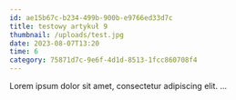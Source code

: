 ```yaml
---
id: ae15b67c-b234-499b-900b-e9766ed33d7c
title: testowy artykuł 9
thumbnail: /uploads/test.jpg
date: 2023-08-07T13:20
time: 6
category: 75871d7c-9e6f-4d1d-8513-1fcc860708f4
---
```


Lorem ipsum dolor sit amet, consectetur adipiscing elit. ...
